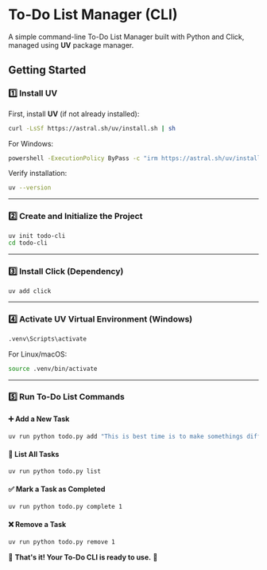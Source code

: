 # To-Do List Manager (CLI)

A simple command-line To-Do List Manager built with Python and Click, managed using **UV** package manager.

## Getting Started

### 1️⃣ Install UV

First, install **UV** (if not already installed):

```sh
curl -LsSf https://astral.sh/uv/install.sh | sh
```

For Windows:

```sh
powershell -ExecutionPolicy ByPass -c "irm https://astral.sh/uv/install.ps1 | iex"
```

Verify installation:

```sh
uv --version
```

---

### 2️⃣ Create and Initialize the Project

```sh
uv init todo-cli
cd todo-cli
```

---

### 3️⃣ Install Click (Dependency)

```sh
uv add click
```

---

### 4️⃣ Activate UV Virtual Environment (Windows)

```sh
.venv\Scripts\activate
```

For Linux/macOS:

```sh
source .venv/bin/activate
```

---

### 5️⃣ Run To-Do List Commands

#### ➕ Add a New Task
```sh
uv run python todo.py add "This is best time is to make somethings different"
```

#### 📜 List All Tasks
```sh
uv run python todo.py list
```

#### ✅ Mark a Task as Completed
```sh
uv run python todo.py complete 1
```

#### ❌ Remove a Task
```sh
uv run python todo.py remove 1
```

🎉 **That's it! Your To-Do CLI is ready to use.** 🚀
